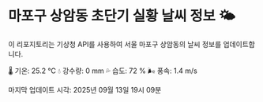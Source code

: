 
# 마포구 상암동 초단기 실황 날씨 정보 🌤️

이 리포지토리는 기상청 API를 사용하여 서울 마포구 상암동의 날씨 정보를 업데이트합니다. 

🌡️ 기온: 25.2 ℃
💧 강수량: 0 mm
💦 습도: 72 %
🌬️ 풍속: 1.4 m/s

마지막 업데이트 시각: 2025년 09월 13일 19시 09분    
